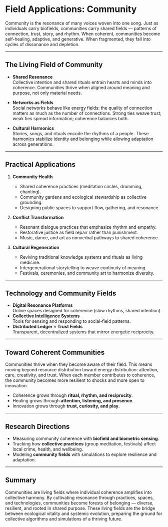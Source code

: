 # Field Applications: Community

Community is the resonance of many voices woven into one song. Just as individuals carry biofields, communities carry shared fields — patterns of connection, trust, story, and rhythm. When coherent, communities become self-healing, adaptive, and generative. When fragmented, they fall into cycles of dissonance and depletion.

---

## The Living Field of Community

- **Shared Resonance**  
  Collective intention and shared rituals entrain hearts and minds into coherence. Communities thrive when aligned around meaning and purpose, not only material needs.

- **Networks as Fields**  
  Social networks behave like energy fields: the quality of connection matters as much as the number of connections. Strong ties weave trust; weak ties spread information; coherence balances both.

- **Cultural Harmonics**  
  Stories, songs, and rituals encode the rhythms of a people. These harmonics stabilize identity and belonging while allowing adaptation across generations.

---

## Practical Applications

1. **Community Health**
   - Shared coherence practices (meditation circles, drumming, chanting).  
   - Community gardens and ecological stewardship as collective grounding.  
   - Designing public spaces to support flow, gathering, and resonance.  

2. **Conflict Transformation**
   - Resonant dialogue practices that emphasize rhythm and empathy.  
   - Restorative justice as field repair rather than punishment.  
   - Music, dance, and art as nonverbal pathways to shared coherence.  

3. **Cultural Regeneration**
   - Reviving traditional knowledge systems and rituals as living medicine.  
   - Intergenerational storytelling to weave continuity of meaning.  
   - Festivals, ceremonies, and community art to harmonize diversity.  

---

## Technology and Community Fields

- **Digital Resonance Platforms**  
  Online spaces designed for coherence (slow rhythms, shared intention).  
- **Collective Intelligence Systems**  
  Tools for sensing and responding to social-field patterns.  
- **Distributed Ledger + Trust Fields**  
  Transparent, decentralized systems that mirror energetic reciprocity.  

---

## Toward Coherent Communities

Communities thrive when they become aware of their field. This means moving beyond resource distribution toward energy distribution: attention, care, creativity, and trust. When each member contributes to coherence, the community becomes more resilient to shocks and more open to innovation.

- Coherence grows through **ritual, rhythm, and reciprocity**.  
- Healing grows through **attention, listening, and presence**.  
- Innovation grows through **trust, curiosity, and play**.  

---

## Research Directions

- Measuring community coherence with **biofield and biometric sensing**.  
- Tracking how **collective practices** (group meditation, festivals) affect local crime, health, and wellbeing.  
- Modeling **community fields** with simulations to explore resilience and adaptation.  

---

## Summary

Communities are living fields where individual coherence amplifies into collective harmony. By cultivating resonance through practices, spaces, and technologies, communities become forests of belonging — diverse, resilient, and rooted in shared purpose. These living fields are the bridge between ecological vitality and systemic evolution, preparing the ground for collective algorithms and simulations of a thriving future.
